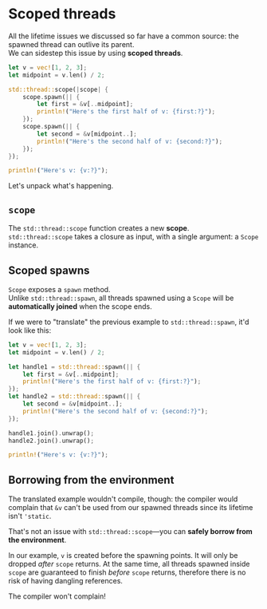# Scoped threads

All the lifetime issues we discussed so far have a common source:
the spawned thread can outlive its parent.\
We can sidestep this issue by using **scoped threads**.

```rust
let v = vec![1, 2, 3];
let midpoint = v.len() / 2;

std::thread::scope(|scope| {
    scope.spawn(|| {
        let first = &v[..midpoint];
        println!("Here's the first half of v: {first:?}");
    });
    scope.spawn(|| {
        let second = &v[midpoint..];
        println!("Here's the second half of v: {second:?}");
    });
});

println!("Here's v: {v:?}");
```

Let's unpack what's happening.

## `scope`

The `std::thread::scope` function creates a new **scope**.\
`std::thread::scope` takes a closure as input, with a single argument: a `Scope` instance.

## Scoped spawns

`Scope` exposes a `spawn` method.\
Unlike `std::thread::spawn`, all threads spawned using a `Scope` will be
**automatically joined** when the scope ends.

If we were to "translate" the previous example to `std::thread::spawn`,
it'd look like this:

```rust
let v = vec![1, 2, 3];
let midpoint = v.len() / 2;

let handle1 = std::thread::spawn(|| {
    let first = &v[..midpoint];
    println!("Here's the first half of v: {first:?}");
});
let handle2 = std::thread::spawn(|| {
    let second = &v[midpoint..];
    println!("Here's the second half of v: {second:?}");
});

handle1.join().unwrap();
handle2.join().unwrap();

println!("Here's v: {v:?}");
```

## Borrowing from the environment

The translated example wouldn't compile, though: the compiler would complain
that `&v` can't be used from our spawned threads since its lifetime isn't
`'static`.

That's not an issue with `std::thread::scope`—you can **safely borrow from the environment**.

In our example, `v` is created before the spawning points.
It will only be dropped _after_ `scope` returns. At the same time,
all threads spawned inside `scope` are guaranteed to finish _before_ `scope` returns,
therefore there is no risk of having dangling references.

The compiler won't complain!
